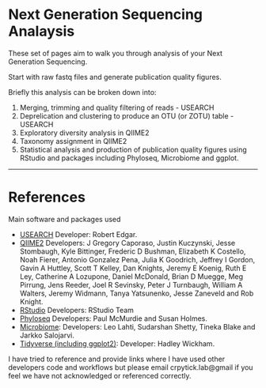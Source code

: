# Next Generation Sequencing Analaysis

These set of pages aim to walk you through analysis of your Next Generation Sequencing.

Start with raw fastq files and generate publication quality figures.

Briefly this analysis can be broken down into:
1. Merging, trimming and quality filtering of reads - USEARCH
2. Deprelication and clustering to produce an OTU (or ZOTU) table - USEARCH
3. Exploratory diversity analysis in QIIME2
4. Taxonomy assignment in QIIME2
5. Statistical analysis and production of publication quality figures using RStudio and packages including Phyloseq, Microbiome and ggplot.

***
# References

Main software and packages used

* [USEARCH](https://www.drive5.com) Developer: Robert Edgar.
* [QIIME2](https://qiime2.org) Developers: J Gregory Caporaso, Justin Kuczynski, Jesse Stombaugh, Kyle Bittinger, Frederic D Bushman, Elizabeth K Costello, Noah Fierer, Antonio Gonzalez Pena, Julia K Goodrich, Jeffrey I Gordon, Gavin A Huttley, Scott T Kelley, Dan Knights, Jeremy E Koenig, Ruth E Ley, Catherine A Lozupone, Daniel McDonald, Brian D Muegge, Meg Pirrung, Jens Reeder, Joel R Sevinsky, Peter J Turnbaugh, William A Walters, Jeremy Widmann, Tanya Yatsunenko, Jesse Zaneveld and Rob Knight.
* [RStudio](http://www.rstudio.com/.) Developers: RStudio Team
* [Phyloseq](https://joey711.github.io/phyloseq/) Developers: Paul McMurdie and Susan Holmes.
* [Microbiome](http://microbiome.github.io/microbiome/): Developers: Leo Lahti, Sudarshan Shetty, Tineka Blake and Jarkko Salojarvi.
* [Tidyverse (including ggplot2)](https://www.tidyverse.org/): Developer: Hadley Wickham.

I have tried to reference and provide links where I have used other developers code and workflows but please email crpytick.lab@gmail if you feel we have not acknowledged or referenced correctly.
